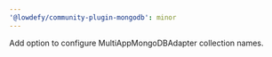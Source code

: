 ```yaml
---
'@lowdefy/community-plugin-mongodb': minor
---
```


Add option to configure MultiAppMongoDBAdapter collection names.
